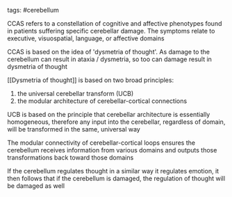 tags: #cerebellum

CCAS refers to a constellation of cognitive and affective phenotypes found in patients suffering specific cerebellar damage. The symptoms relate to executive, visuospatial, language, or affective domains

CCAS is based on the idea of 'dysmetria of thought'. As damage to the cerebellum can result in ataxia / dysmetria, so too can damage result in dysmetria of thought

[[Dysmetria of thought]] is based on two broad principles:  

1. the universal cerebellar transform (UCB)
2. the modular architecture of cerebellar-cortical connections

UCB is based on the principle that cerebellar architecture is essentially homogeneous, therefore any input into the cerebellar, regardless of domain, will be transformed in the same, universal way

The modular connectivity of cerebellar-cortical loops ensures the cerebellum receives information from various domains and outputs those transformations back toward those domains

If the cerebellum regulates thought in a similar way it regulates emotion, it then follows that if the cerebellum is damaged, the regulation of thought will be damaged as well
